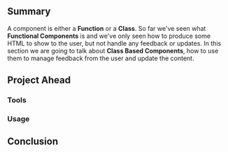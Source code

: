 ## Summary
A component is either a **Function** or a **Class**. So far we've seen what **Functional Components** is and we've only seen how to produce some HTML to show to the user, but not handle any feedback or updates. In this section we are going to talk about **Class Based Components**, how to use them to manage feedback from the user and update the content. 


## Project Ahead


### Tools



### Usage


## Conclusion
